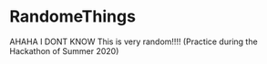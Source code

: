 # RandomeThings
AHAHA I DONT KNOW
This is very random!!!!
(Practice during the Hackathon of Summer 2020)

